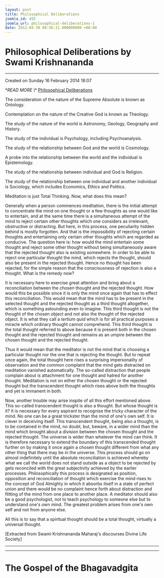```yaml
---
layout: post
title: Philosophical Deliberations
joomla_id: 455
joomla_url: philosophical-deliberations-1
date: 2012-04-30 00:56:21.000000000 +00:00
---
```

# Philosophical Deliberations by Swami Krishnananda

* * *

Created on Sunday 16 February 2014 18:07

**READ MORE \\\** [Philosophical Deliberations](http://www.swami-krishnananda.org/disc/disc_08.html)

The consideration of the nature of the Supreme Absolute is known as Ontology.

Contemplation on the nature of the Creative God is known as Theology.

The study of the nature of the world is Astronomy, Geology, Geography and History.

The study of the individual is Psychology, including Psychoanalysis.

The study of the relationship between God and the world is Cosmology.

A probe into the relationship between the world and the individual is Epistemology.

The study of the relationship between individual and God is Religion.

The study of the relationship between one individual and another individual is Sociology, which includes Economics, Ethics and Politics.

Meditation is just Total Thinking. Now, what does this mean?

Generally when a person commences meditation, there is the initial attempt to concentrate the mind on one thought or a few thoughts as one would like to entertain, and at the same time there is a simultaneous attempt of the mind to reject certain other thoughts which one considers as irrelevant, obstructive or distracting. But here, in this process, one peculiarity hidden behind is mostly forgotten. And that is the impossibility of rejecting certain thoughts and entertaining only certain other thoughts which are regarded as conducive. The question here is: how would the mind entertain some thought and reject some other thought without being simultaneously aware that the rejected thought also is existing somewhere. In order to be able to reject one particular thought the mind, which rejects the thought, should also be present in the rejected thought. Hence no thought has been rejected, for the simple reason that the consciousness of rejection is also a thought. What is the remedy now?

It is necessary here to exercise great attention and bring about a reconciliation between the chosen thought and the rejected thought. How would this be possible since it is only the mind once again that has to effect this reconciliation. This would mean that the mind has to be present in the selected thought and the rejected thought as a third thought altogether, which is something astounding even to imagine. This third thought is not the thought of the chosen object and not also the thought of the rejected object. It is what they call a _tertium quid_ which is for all practical purposes a miracle which ordinary thought cannot comprehend. This third thought is the total thought referred to above because it is present both in the chosen thought and the rejected thought and remains as an umpire between the chosen thought and the rejected thought.

Thus it would mean that the meditator is not the mind that is choosing a particular thought nor the one that is rejecting the thought. But to repeat once again, the total thought here rises a surprising impersonality of observation and the common complaint that the mind gets distracted on meditation vanished automatically. The so-called distraction that people complain about is attachment for one thought and hatred for another thought. Meditation is not on either the chosen thought or the rejected thought but the transcendent thought which rises above both the thoughts and yet is immanent in both.

Now, another trouble may arise inspite of all this effort mentioned above. This so-called transcendent thought is also a thought. But whose thought is it? It is necessary for every aspirant to recognise the tricky character of the mind. No one can be a great trickster than the mind of one's own self. It is clever in deceiving itself. This transcendent thought, being also a thought, is to be contained in the mind, no doubt, but, beware, in a wider mind than the mind which brought about a division between the chosen thought and the rejected thought. The universe is wider than whatever the mind can think. It is therefore necessary to extend the boundary of this transcended thought further on by making it once again a chosen thought different from what any other thing that there may be in the universe. This process should go on almost indefinitely until the absolute reconciliation is achieved whereby what we call the world does not stand outside as a object to be rejected by gets reconciled with the great subjectivity achieved by the earlier processes. Philosophically this process is designated as position, opposition and reconciliation of thought which exercise the mind rises to the concept of God Almighty in which it absorbs itself in a state of perfect union and there would be no complaint hence forth about distraction and flitting of the mind from one place to another place. A meditator should also be a good psychologist, not to teach psychology to someone else but to understand one's own mind. The greatest problem arises from one's own self and not from anyone else.

All this is to say that a spiritual thought should be a total thought, virtually a universal thought.

[Extracted from Swami Krishnananda Maharaj's discourses Divine Life Society]

* * *



* * *



# The Gospel of the Bhagavadgita

